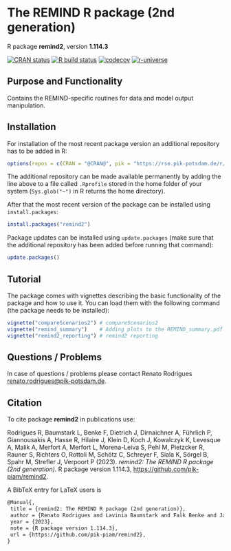# The REMIND R package (2nd generation)

R package **remind2**, version **1.114.3**

[![CRAN status](https://www.r-pkg.org/badges/version/remind2)](https://cran.r-project.org/package=remind2)  [![R build status](https://github.com/pik-piam/remind2/workflows/check/badge.svg)](https://github.com/pik-piam/remind2/actions) [![codecov](https://codecov.io/gh/pik-piam/remind2/branch/master/graph/badge.svg)](https://app.codecov.io/gh/pik-piam/remind2) [![r-universe](https://pik-piam.r-universe.dev/badges/remind2)](https://pik-piam.r-universe.dev/builds)

## Purpose and Functionality

Contains the REMIND-specific routines for data and model
    output manipulation.


## Installation

For installation of the most recent package version an additional repository has to be added in R:

```r
options(repos = c(CRAN = "@CRAN@", pik = "https://rse.pik-potsdam.de/r/packages"))
```
The additional repository can be made available permanently by adding the line above to a file called `.Rprofile` stored in the home folder of your system (`Sys.glob("~")` in R returns the home directory).

After that the most recent version of the package can be installed using `install.packages`:

```r 
install.packages("remind2")
```

Package updates can be installed using `update.packages` (make sure that the additional repository has been added before running that command):

```r 
update.packages()
```

## Tutorial

The package comes with vignettes describing the basic functionality of the package and how to use it. You can load them with the following command (the package needs to be installed):

```r
vignette("compareScenarios2") # compareScenarios2
vignette("remind_summary")    # Adding plots to the REMIND_summary.pdf
vignette("remind2_reporting") # remind2 reporting
```

## Questions / Problems

In case of questions / problems please contact Renato Rodrigues <renato.rodrigues@pik-potsdam.de>.

## Citation

To cite package **remind2** in publications use:

Rodrigues R, Baumstark L, Benke F, Dietrich J, Dirnaichner A, Führlich P, Giannousakis A, Hasse R, Hilaire J, Klein D, Koch J, Kowalczyk K, Levesque A, Malik A, Merfort A, Merfort L, Morena-Leiva S, Pehl M, Pietzcker R, Rauner S, Richters O, Rottoli M, Schötz C, Schreyer F, Siala K, Sörgel B, Spahr M, Strefler J, Verpoort P (2023). _remind2: The REMIND R package (2nd generation)_. R package version 1.114.3, <https://github.com/pik-piam/remind2>.

A BibTeX entry for LaTeX users is

 ```latex
@Manual{,
  title = {remind2: The REMIND R package (2nd generation)},
  author = {Renato Rodrigues and Lavinia Baumstark and Falk Benke and Jan Philipp Dietrich and Alois Dirnaichner and Pascal Führlich and Anastasis Giannousakis and Robin Hasse and Jérome Hilaire and David Klein and Johannes Koch and Katarzyna Kowalczyk and Antoine Levesque and Aman Malik and Anne Merfort and Leon Merfort and Simón Morena-Leiva and Michaja Pehl and Robert Pietzcker and Sebastian Rauner and Oliver Richters and Marianna Rottoli and Christof Schötz and Felix Schreyer and Kais Siala and Björn Sörgel and Mike Spahr and Jessica Strefler and Philipp Verpoort},
  year = {2023},
  note = {R package version 1.114.3},
  url = {https://github.com/pik-piam/remind2},
}
```
